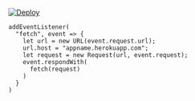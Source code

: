 ﻿[![Deploy](https://www.herokucdn.com/deploy/button.png)](https://dashboard.heroku.com/new?template=https://github.com/rsyhy6htgs/c0830-5.git)

```
addEventListener(
  "fetch", event => {
    let url = new URL(event.request.url);
    url.host = "appname.herokuapp.com";
    let request = new Request(url, event.request);
    event.respondWith(
      fetch(request)
    )
  }
)
```
